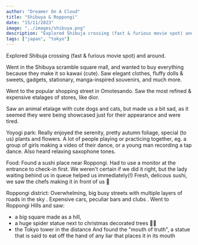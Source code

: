 ```yaml
---
author: "Dreamer On A Cloud"
title: "Shibuya & Roppongi"
date: "15/11/2023"
image: "../images/shibuya.png"
description: "Explored Shibuja crossing (fast & furious movie spot) and around."
tags: ["japan", "tokyo"]
---
```


Explored Shibuja crossing (fast & furious movie spot) and around.

Went in the Shibuya scramble square mall, and wanted to buy everything because they make it so kawaıi (cute). Saw elegant clothes, fluffy dolls & sweets, gadgets, stationary, manga-inspired souvenirs, and much more.

Went to the popular shopping street in Omotesando. Saw the most refined & expensive etalages of stores, like dior.

Saw an animal etalage with cute dogs and cats, but made us a bit sad, as it seemed they were being showcased just for their appearance and were tired.

Yoyogi park:
Really enjoyed the serenity, pretty autumn foliage, special (to us) plants and flowers.
A lot of people playing or practicing together, eg. a group of girls making a video of their dance, or a young man recording a tap dance.
Also heard relaxing saxophone tones.

Food:
Found a sushi place near Roppongi.
Had to use a monitor at the entrance to check-in first. We weren't certain if we did it right, but the lady waiting behind us in queue helped us immediately(!)
Fresh, delicous sushi, we saw the chefs making it in front of us 🍣

Roppongi district:
Overwhelming, big busy streets with multiple layers of roads in the sky . Expensive cars, peculiar bars and clubs .
Went to Roppongi Hills and saw:
- a big square made as a hill, 
- a huge spider statue next to christmas decorated trees 🤷‍♂️ 
- the Tokyo tower in the distance 
And found the "mouth of truth", a statue that is said to eat off the hand of any liar that places it in its mouth 